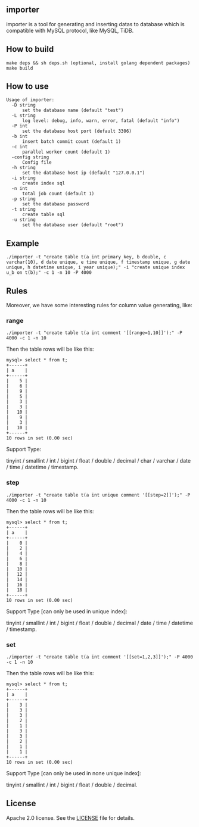 ## importer

importer is a tool for generating and inserting datas to database which is compatible with MySQL protocol, like MySQL, TiDB.

## How to build

```
make deps && sh deps.sh (optional, install golang dependent packages)
make build
```

## How to use

```
Usage of importer:
  -D string
      set the database name (default "test")
  -L string
      log level: debug, info, warn, error, fatal (default "info")
  -P int
      set the database host port (default 3306)
  -b int
      insert batch commit count (default 1)
  -c int
      parallel worker count (default 1)
  -config string
      Config file
  -h string
      set the database host ip (default "127.0.0.1")
  -i string
      create index sql
  -n int
      total job count (default 1)
  -p string
      set the database password
  -t string
      create table sql
  -u string
      set the database user (default "root")
```

## Example

```
./importer -t "create table t(a int primary key, b double, c varchar(10), d date unique, e time unique, f timestamp unique, g date unique, h datetime unique, i year unique);" -i "create unique index u_b on t(b);" -c 1 -n 10 -P 4000
```

## Rules
Moreover, we have some interesting rules for column value generating, like:

### range
```
./importer -t "create table t(a int comment '[[range=1,10]]');" -P 4000 -c 1 -n 10
```
Then the table rows will be like this:
```
mysql> select * from t;
+------+
| a    |
+------+
|    5 |
|    6 |
|    9 |
|    5 |
|    3 |
|    3 |
|   10 |
|    9 |
|    3 |
|   10 |
+------+
10 rows in set (0.00 sec)
```
Support Type: 

tinyint / smallint / int / bigint / float / double / decimal / char / varchar / date / time / datetime / timestamp.


### step
```
./importer -t "create table t(a int unique comment '[[step=2]]');" -P 4000 -c 1 -n 10
```
Then the table rows will be like this:
```
mysql> select * from t;
+------+
| a    |
+------+
|    0 |
|    2 |
|    4 |
|    6 |
|    8 |
|   10 |
|   12 |
|   14 |
|   16 |
|   18 |
+------+
10 rows in set (0.00 sec)
```

Support Type [can only be used in unique index]: 

tinyint / smallint / int / bigint / float / double / decimal / date / time / datetime / timestamp.


### set
```
./importer -t "create table t(a int comment '[[set=1,2,3]]');" -P 4000 -c 1 -n 10
```
Then the table rows will be like this:
```
mysql> select * from t;
+------+
| a    |
+------+
|    3 |
|    3 |
|    3 |
|    2 |
|    1 |
|    3 |
|    3 |
|    2 |
|    1 |
|    1 |
+------+
10 rows in set (0.00 sec)
```
Support Type [can only be used in none unique index]: 

tinyint / smallint / int / bigint / float / double / decimal.

## License
Apache 2.0 license. See the [LICENSE](./LICENSE) file for details.
